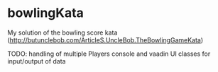 # bowlingKata
My solution of the bowling score kata (http://butunclebob.com/ArticleS.UncleBob.TheBowlingGameKata)

TODO:
handling of multiple Players
console and vaadin UI classes for input/output of data 
